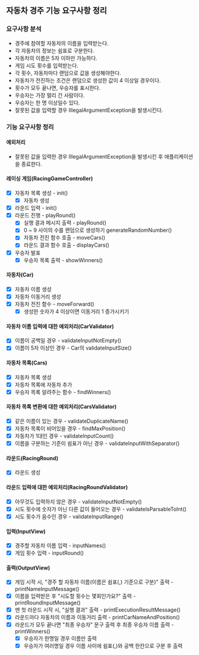 ## 자동차 경주 기능 요구사항 정리
### 요구사항 분석
- 경주에 참여할 자동차의 이름을 입력받는다.
- 각 자동차의 정보는 쉼표로 구분한다.
- 자동차의 이름은 5자 이하만 가능하다.
- 게임 시도 횟수를 입력받는다.
- 각 횟수, 자동차마다 랜덤으로 값을 생성해야한다.
- 자동차가 전진하는 조건은 랜덤으로 생성한 값이 4 이상일 경우이다.
- 횟수가 모두 끝나면, 우승자를 표시한다.
- 우승자는 가장 멀리 간 사람이다.
- 우승자는 한 명 이상일수 있다.
- 잘못된 값을 입력할 경우 IllegalArgumentException을 발생시킨다.

### 기능 요구사항 정리
#### 예외처리
- 잘못된 값을 입력한 경우 IllegalArgumentException을 발생시킨 후 애플리케이션을 종료한다.
#### 레이싱 게임(RacingGameController)
- [x] 자동차 목록 생성 - init()
  - [x] 자동차 생성
- [x] 라운드 입력 - init()
- [x] 라운드 진행 - playRound()
  - [x] 실행 결과 메시지 출력 - playRound()
  - [x] 0 ~ 9 사이의 수를 랜덤으로 생성하기 generateRandomNumber()
  - [x] 자동차 전진 함수 호출 - moveCars()
  - [x] 라운드 결과 함수 호출 - displayCars()
- [x] 우승자 발표
  - [x] 우승자 목록 출력 - showWinners()
#### 자동차(Car)
- [x] 자동차 이름 생성
- [x] 자동차 이동거리 생성
- [x] 자동차 전진 함수 - moveForward()
  - [x] 생성한 숫자가 4 이상이면 이동거리 1 증가시키기 
#### 자동차 이름 입력에 대한 예외처리(CarValidator)
- [x] 이름이 공백일 경우 - validateInputNotEmpty()
- [x] 이름이 5자 이상인 경우 - Car의 validateInputSize()
#### 자동차 목록(Cars)
- [x] 자동차 목록 생성
- [x] 자동차 목록에 자동차 추가
- [x] 우승자 목록 알려주는 함수 - findWinners()
#### 자동차 목록 변환에 대한 예외처리(CarsValidator)
- [x] 같은 이름이 있는 경우 - validateDuplicateName()
- [x] 자동차 목록이 비어있을 경우 - findMaxPosition()
- [x] 자동차가 1대인 경우 - validateInputCount()
- [x] 이름을 구분하는 기준이 쉼표가 아닌 경우 - validateInputWithSeparator()
#### 라운드(RacingRound)
- [x] 라운드 생성
#### 라운드 입력에 대한 예외처리(RacingRoundValidator)
- [x] 아무것도 입력하지 않은 경우 - validateInputNotEmpty()
- [x] 시도 횟수에 숫자가 아닌 다른 값이 들어오는 경우 - validateIsParsableToInt()
- [x] 시도 횟수가 음수인 경우 - validateInputRange()
#### 입력(InputView)
- [x] 경주할 자동차 이름 입력 - inputNames()
- [x] 게임 횟수 입력 - inputRound()
#### 출력(OutputView)
- [x] 게임 시작 시, "경주 할 자동차 이름(이름은 쉼표(,) 기준으로 구분)" 출력 - printNameInputMessage()
- [x] 이름을 입력받은 후 "시도할 횟수는 몇회인가요?" 출력 - printRoundInputMessage()
- [x] 맨 첫 라운드 시작 시, "실행 결과" 출력 - printExecutionResultMessage()
- [x] 라운드마다 자동차의 이름과 이동거리 출력 - printCarNameAndPosition()
- [x] 라운드가 모두 끝나면 "최종 우승자" 문구 출력 후 최종 우승자 이름 출력 - printWinners()
  - [x] 우승자가 한명일 경우 이름만 출력
  - [x] 우승자가 여러명일 경우 이름 사이에 쉼표(,)와 공백 한칸으로 구분 후 출력